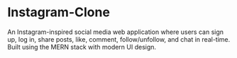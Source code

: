 # Instagram-Clone
An Instagram-inspired social media web application where users can sign up, log in, share posts, like, comment, follow/unfollow, and chat in real-time. Built using the MERN stack with modern UI design.
